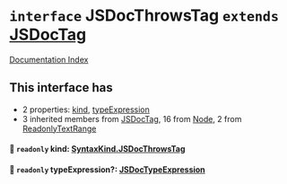 # `interface` JSDocThrowsTag `extends` [JSDocTag](../interface.JSDocTag/README.md)

[Documentation Index](../README.md)

## This interface has

- 2 properties:
[kind](#-readonly-kind-syntaxkindjsdocthrowstag),
[typeExpression](#-readonly-typeexpression-jsdoctypeexpression)
- 3 inherited members from [JSDocTag](../interface.JSDocTag/README.md), 16 from [Node](../interface.Node/README.md), 2 from [ReadonlyTextRange](../interface.ReadonlyTextRange/README.md)


#### 📄 `readonly` kind: [SyntaxKind.JSDocThrowsTag](../enum.SyntaxKind/README.md#jsdocthrowstag--350)



#### 📄 `readonly` typeExpression?: [JSDocTypeExpression](../interface.JSDocTypeExpression/README.md)



